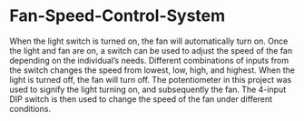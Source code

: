 # Fan-Speed-Control-System
When the light switch is turned on, the fan will automatically turn on. Once the light and fan are on, a switch can be used to adjust the speed of the fan depending on the individual’s needs. Different combinations of inputs from the switch changes the speed from lowest, low, high, and highest. When the light is turned off, the fan will turn off. 
The potentiometer in this project was used to signify the light turning on, and subsequently the fan. The 4-input DIP switch is then used to change the speed of the fan under different conditions.
